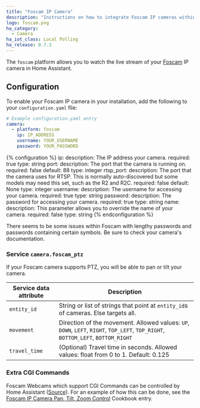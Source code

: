 ```yaml
---
title: "Foscam IP Camera"
description: "Instructions on how to integrate Foscam IP cameras within Home Assistant."
logo: foscam.png
ha_category:
  - Camera
ha_iot_class: Local Polling
ha_release: 0.7.3
---
```


The `foscam` platform allows you to watch the live stream of your [Foscam](http://www.foscam.com/) IP camera in Home Assistant.

## Configuration

To enable your Foscam IP camera in your installation, add the following to your `configuration.yaml` file:

```yaml
# Example configuration.yaml entry
camera:
  - platform: foscam
    ip: IP_ADDRESS
    username: YOUR_USERNAME
    password: YOUR_PASSWORD
```

{% configuration %}
ip:
  description: The IP address your camera.
  required: true
  type: string
port:
  description: The port that the camera is running on.
  required: false
  default: 88
  type: integer
rtsp_port:
  description: The port that the camera uses for RTSP. This is normally auto-discovered but some models may need this set, such as the R2 and R2C.
  required: false
  default: None
  type: integer
username:
  description: The username for accessing your camera.
  required: true
  type: string
password:
  description: The password for accessing your camera.
  required: true
  type: string
name:
  description: This parameter allows you to override the name of your camera.
  required: false
  type: string
{% endconfiguration %}

<div class='note'>
There seems to be some issues within Foscam with lengthy passwords and passwords containing certain symbols. Be sure to check your camera's documentation.
</div>

### Service `camera.foscam_ptz`

If your Foscam camera supports PTZ, you will be able to pan or tilt your camera.

| Service data attribute | Description |
| -----------------------| ----------- |
| `entity_id` | String or list of strings that point at `entity_id`s of cameras. Else targets all. |
| `movement` | 	Direction of the movement. Allowed values: `UP`, `DOWN`, `LEFT`, `RIGHT`, `TOP_LEFT`, `TOP_RIGHT`, `BOTTOM_LEFT`, `BOTTOM_RIGHT` |
| `travel_time` | (Optional) Travel time in seconds. Allowed values: float from 0 to 1. Default: 0.125 |

### Extra CGI Commands

Foscam Webcams which support CGI Commands can be controlled by Home Assistant ([Source](http://www.ipcamcontrol.net/files/Foscam%20IPCamera%20CGI%20User%20Guide-V1.0.4.pdf)). For an example of how this can be done, see the [Foscam IP Camera Pan, Tilt, Zoom Control](/cookbook/foscam_away_mode_PTZ/) Cookbook entry.
